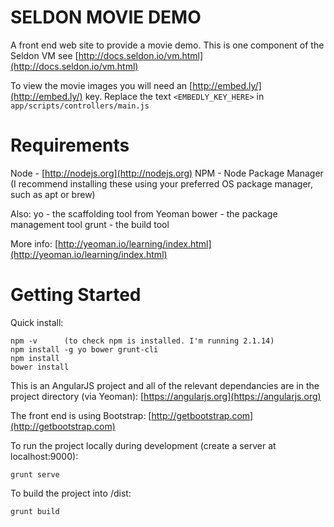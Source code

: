 SELDON MOVIE DEMO
=================

A front end web site to provide a movie demo. This is one component of the Seldon VM see [http://docs.seldon.io/vm.html](http://docs.seldon.io/vm.html)

To view the movie images you will need an [http://embed.ly/](http://embed.ly/) key.
Replace the text ```<EMBEDLY_KEY_HERE>``` in ```app/scripts/controllers/main.js```

# Requirements 

Node - [http://nodejs.org](http://nodejs.org)
NPM - Node Package Manager
(I recommend installing these using your preferred OS package manager, such as apt or brew)

Also:
yo - the scaffolding tool from Yeoman
bower - the package management tool
grunt - the build tool

More info: [http://yeoman.io/learning/index.html](http://yeoman.io/learning/index.html)

# Getting Started 

Quick install:
```
npm -v      (to check npm is installed. I'm running 2.1.14)
npm install -g yo bower grunt-cli
npm install
bower install
```

This is an AngularJS project and all of the relevant dependancies are in the project directory (via Yeoman): [https://angularjs.org](https://angularjs.org)

The front end is using Bootstrap: [http://getbootstrap.com](http://getbootstrap.com)

To run the project locally during development (create a server at localhost:9000):

```
grunt serve
```

To build the project into /dist:

```
grunt build
```






